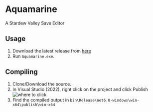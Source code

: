 ﻿# Aquamarine

A Stardew Valley Save Editor

## Usage

1. Download the latest release from [here](https://github.com/anotherpillow/Aquamarine/releases)
1. Run `Aquamarine.exe`.

## Compiling

1. Clone/Download the source.
1. In Visual Studio (2022), right click on the project and click Publish 
![where to click](https://i.imgur.com/vXxJwDQ.png)
1. Find the compiled output in `bin\Release\net6.0-windows\win-x64\publish\win-x64`
